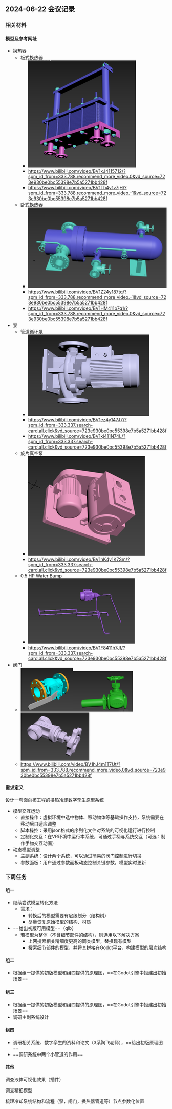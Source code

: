 ## 2024-06-22 会议记录

### 相关材料

#### 模型及参考网址

+ 换热器
    + 板式换热器
        + ![板式换热器](pics/板式换热器.png)
        + https://www.bilibili.com/video/BV1xJ4115712/?spm_id_from=333.788.recommend_more_video.0&vd_source=723e930be0bc55398e7b5a5271bb428f
        + https://www.bilibili.com/video/BV1Th4y1v7jH/?spm_id_from=333.788.recommend_more_video.-1&vd_source=723e930be0bc55398e7b5a5271bb428f
    + 卧式换热器
        + ![卧式换热器](pics/卧式换热器.png)
        + https://www.bilibili.com/video/BV1Z24y187tq/?spm_id_from=333.788.recommend_more_video.-1&vd_source=723e930be0bc55398e7b5a5271bb428f
        + https://www.bilibili.com/video/BV1HM411b7q1/?spm_id_from=333.788.recommend_more_video.0&vd_source=723e930be0bc55398e7b5a5271bb428f
+ 泵
    + 管道循环泵
        + ![管道循环泵](pics/管道循环泵.png)
        + https://www.bilibili.com/video/BV1ez4y147J7/?spm_id_from=333.337.search-card.all.click&vd_source=723e930be0bc55398e7b5a5271bb428f
        + https://www.bilibili.com/video/BV1kj411N74L/?spm_id_from=333.337.search-card.all.click&vd_source=723e930be0bc55398e7b5a5271bb428f
    + 旋片真空泵
        + ![旋片真空泵](pics/旋片真空泵.png)
        + https://www.bilibili.com/video/BV1hK4y1K7Sm/?spm_id_from=333.337.search-card.all.click&vd_source=723e930be0bc55398e7b5a5271bb428f
    + 0.5 HP Water Bump
        + ![HP_water_Bump](pics/HP_water_Bump.png)
        + https://www.bilibili.com/video/BV1F8411h7Jf/?spm_id_from=333.337.search-card.all.click&vd_source=723e930be0bc55398e7b5a5271bb428f
+ 阀门
    + <img src="pics/阀门1.png" alt="阀门1" style="zoom: 25%;" /><img src="pics/阀门2.png" alt="阀门2" style="zoom: 25%;" /><img src="pics/阀门3.png" alt="阀门3" style="zoom: 25%;" />
    + https://www.bilibili.com/video/BV1hJ4m1T7Ut/?spm_id_from=333.788.recommend_more_video.0&vd_source=723e930be0bc55398e7b5a5271bb428f

#### 需求定义

设计一套面向核工程的换热冷却数字孪生原型系统

+ 模型交互运动
    + 直接操作：虚拟环境中选中物体、移动物体等基础操作支持，系统需要在移动后自适应调整
    + 脚本操控：采用json格式的序列化文件对系统的可视化运行进行控制
    + 定制化交互：在VR环境中运行本系统，可通过手柄与系统交互（可选：制作手物交互动画）
+ 动态模型调整
    + 主副系统：设计两个系统，可以通过简易的阀门控制进行切换
    + 参数面板：用户通过参数面板动态控制关键参数，模型实时更新



### 下周任务

#### 组一

+ 继续尝试模型转化方法
    + 需求：
        + 转换后的模型需要有层级划分（结构树）
        + 尽量恢复原始模型的结构、材质
+ ==给出初版可用模型==（glb）
    + 若模型为整体（不含细节部件的结构），则选用以下解决方案
        + 上网搜索相关精细度更高的同类模型，替换现有模型
        + 搜索细节部件的模型，并将其拼接在Godot平台，构建模型的层次结构

#### 组二

+ 根据组一提供的初版模型和组四提供的原理图，==在Godot引擎中搭建出初始场景==

#### 组三

+ 根据组一提供的初版模型和组四提供的原理图，==在Godot引擎中搭建出初始场景==
+ 调研主副系统设计

#### 组四

+ 调研相关系统、数字孪生的资料和论文（3系陶飞老师），==给出初版原理图==
+ ==调研系统中两个小管道的作用==





#### 其他

调查液体可视化效果（插件）

调查精细模型

梳理冷却系统结构和流程（泵，闸门，换热器管道等）节点参数化位置
